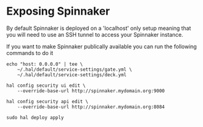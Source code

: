 # Exposing Spinnaker

By default Spinnaker is deployed on a 'localhost' only setup meaning 
that you will need to use an SSH tunnel to access your Spinnaker instance.

If you want to make Spinnaker publically available you can run the following commands to do it

```
echo "host: 0.0.0.0" | tee \
    ~/.hal/default/service-settings/gate.yml \
    ~/.hal/default/service-settings/deck.yml

hal config security ui edit \
    --override-base-url http://spinnaker.mydomain.org:9000

hal config security api edit \
    --override-base-url http://spinnaker.mydomain.org:8084
    
sudo hal deploy apply
```
